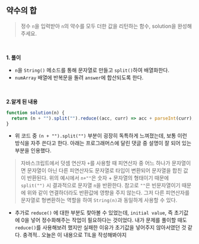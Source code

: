 ## 약수의 합

> 정수 `n`을 입력받아 `n`의 약수를 모두 더한 값을 리턴하는 함수, solution을 완성해주세요.

<br>

**1. 풀이**

- `n`을 `String()` 메소드를 통해 문자열로 만들고 `split()`하여 배열화한다.
- `numArray` 배열에 반복문을 돌려 `answer`에 합산되도록 한다.

<br>

**2.알게 된 내용**

```javascript
function solution(n) {
  return (n + "").split("").reduce((acc, curr) => acc + parseInt(curr), 0);
}
```

- 위 코드 중 `(n + "").split("")` 부분이 굉장히 독특하게 느껴졌는데, 보통 이런 방식을 자주 쓴다고 한다. 아래는 프로그래머스에 달린 댓글 중 설명이 잘 되어 있는 부분을 인용했다.<br>

> 자바스크립트에서 덧셈 연산자 `+`를 사용할 때 피연산자 중 어느 하나가 문자열이면 문자열이 아닌 다른 피연산자도 문자열로 타입이 변환되어 문자열을 합친 값이 반환된다. 위의 예시에서 `n+""`은 숫자 + 문자열의 형태이기 때문에 `split("")` 시 결과적으로 문자열 `n`을 반환한다. 참고로 `""`은 빈문자열이기 때문에 위와 같이 연결하더라도 반환값에 영향을 주지 않는다. 그저 다른 피연산자를 문자열로 형변환하는 역할을 하여 `String(n)`과 동일하게 사용할 수 있다.

- 추가로 `reduce()` 에 대한 부분도 찾아볼 수 있었는데, `initial value`, 즉 초기값에 0을 넣어 정수화해주는 작업이 필요하다는 것이었다. 내가 문제를 풀이할 때도 `reduce()`를 사용해보려 했지만 실패한 이유가 초기값을 넣어주지 않아서였던 것 같다. 충격적.. 오늘은 이 내용으로 TIL을 작성해봐야지
